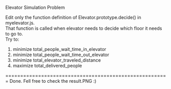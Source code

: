 Elevator Simulation Problem  
  
Edit only the function definition of Elevator.prototype.decide() in myelevator.js.  
That function is called when elevator needs to decide which floor it needs to go to.  
Try to:  
1. minimize total_people_wait_time_in_elevator  
2. minimize total_people_wait_time_out_elevator  
3. minimize total_elevator_traveled_distance  
4. maximize total_delivered_people  

=======================================================
Done. Fell free to check the result.PNG :)